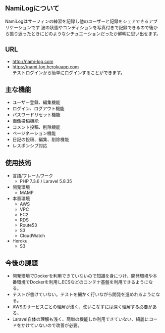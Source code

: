 ## NamiLogについて
NamiLogはサーフィンの練習を記録し他のユーザーと記録をシェアできるアプリケーションです
波の状態やコンディションを写真付きで記録できるので後から振り返ったときにどのようなシチュエーションだったか鮮明に思い出せます。

## URL
- http://nami-log.com
- https://nami-log.herokuapp.com
<br>テストログインから簡単にログインすることができます。</br>

## 主な機能
- ユーザー登録、編集機能
- ログイン、ログアウト機能
- パスワードリセット機能
- 画像投稿機能
- コメント投稿、削除機能
- ページネーション機能
- 日記の投稿、編集、削除機能
- レスポンシブ対応
## 使用技術
- 言語/フレームワーク
  - PHP 7.3.6 / Laravel 5.8.35
- 開発環境
  - MAMP
- 本番環境
  - AWS
  - VPC
  - EC2
  - RDS
  - Route53
  - S3
  - CloudWatch
- Heroku
  - S3
 
## 今後の課題
- 開発環境でDockerを利用できていないので知識を身につけ、開発環境や本番環境でDockerを利用しECSなどのコンテナ基盤を利用できるようになる。
- テストが書けていない。テストを細かく行いながら開発を進めれるようになる。
- AWSのサービスごとの理解が浅く、使いこなすには深く理解する必要がある。
- Laravel自体の理解も浅く、簡単の機能しか利用できていない、綺麗にコードをかけていないので改善が必要。
